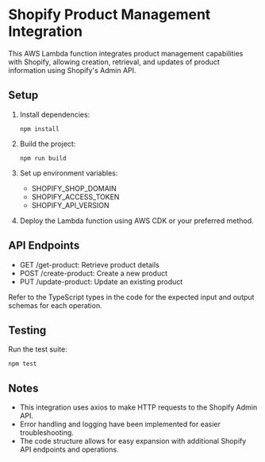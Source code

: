 # Shopify Product Management Integration

This AWS Lambda function integrates product management capabilities with Shopify, allowing creation, retrieval, and updates of product information using Shopify's Admin API.

## Setup

1. Install dependencies:
   ```
   npm install
   ```

2. Build the project:
   ```
   npm run build
   ```

3. Set up environment variables:
   - SHOPIFY_SHOP_DOMAIN
   - SHOPIFY_ACCESS_TOKEN
   - SHOPIFY_API_VERSION

4. Deploy the Lambda function using AWS CDK or your preferred method.

## API Endpoints

- GET /get-product: Retrieve product details
- POST /create-product: Create a new product
- PUT /update-product: Update an existing product

Refer to the TypeScript types in the code for the expected input and output schemas for each operation.

## Testing

Run the test suite:
```
npm test
```

## Notes

- This integration uses axios to make HTTP requests to the Shopify Admin API.
- Error handling and logging have been implemented for easier troubleshooting.
- The code structure allows for easy expansion with additional Shopify API endpoints and operations.